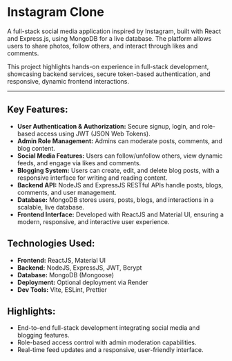 # Instagram Clone

A full-stack social media application inspired by Instagram, built with React and Express.js, using MongoDB for a live database. The platform allows users to share photos, follow others, and interact through likes and comments. 

This project highlights hands-on experience in full-stack development, showcasing backend services, secure token-based authentication, and responsive, dynamic frontend interactions.

---

## Key Features:

- **User Authentication & Authorization:** Secure signup, login, and role-based access using JWT (JSON Web Tokens).
- **Admin Role Management:** Admins can moderate posts, comments, and blog content.
- **Social Media Features:** Users can follow/unfollow others, view dynamic feeds, and engage via likes and comments.
- **Blogging System:** Users can create, edit, and delete blog posts, with a responsive interface for writing and reading content.
- **Backend API:** NodeJS and ExpressJS RESTful APIs handle posts, blogs, comments, and user management.
- **Database:** MongoDB stores users, posts, blogs, and interactions in a scalable, live database.
- **Frontend Interface:** Developed with ReactJS and Material UI, ensuring a modern, responsive, and interactive user experience.

## Technologies Used:

- **Frontend:** ReactJS, Material UI
- **Backend:** NodeJS, ExpressJS, JWT, Bcrypt
- **Database:** MongoDB (Mongoose)
- **Deployment:** Optional deployment via Render
- **Dev Tools:** Vite, ESLint, Prettier

## Highlights:

- End-to-end full-stack development integrating social media and blogging features.
- Role-based access control with admin moderation capabilities.
- Real-time feed updates and a responsive, user-friendly interface.

